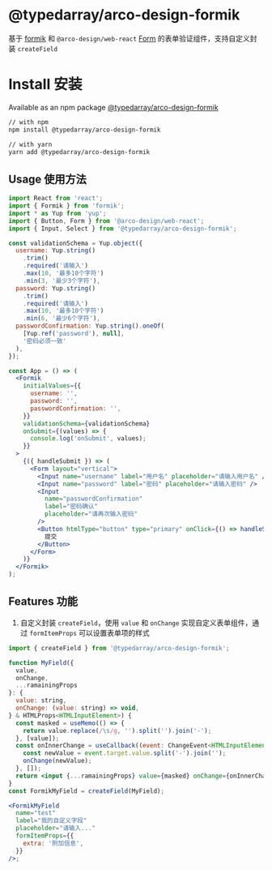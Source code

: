 # @typedarray/arco-design-formik

基于 [formik](https://github.com/jaredpalmer/formik) 和 `@arco-design/web-react` [Form](https://arco.design/react/components/form) 的表单验证组件，支持自定义封装 `createField`

# Install 安装

Available as an npm package [@typedarray/arco-design-formik](https://www.npmjs.com/package/@typedarray/arco-design-formik)

```sh
// with npm
npm install @typedarray/arco-design-formik

// with yarn
yarn add @typedarray/arco-design-formik
```

## Usage 使用方法

```jsx
import React from 'react';
import { Formik } from 'formik';
import * as Yup from 'yup';
import { Button, Form } from '@arco-design/web-react';
import { Input, Select } from '@typedarray/arco-design-formik';

const validationSchema = Yup.object({
  username: Yup.string()
    .trim()
    .required('请输入')
    .max(10, '最多10个字符')
    .min(3, '最少3个字符'),
  password: Yup.string()
    .trim()
    .required('请输入')
    .max(10, '最多10个字符')
    .min(6, '最少6个字符'),
  passwordConfirmation: Yup.string().oneOf(
    [Yup.ref('password'), null],
    '密码必须一致'
  ),
});

const App = () => (
  <Formik
    initialValues={{
      username: '',
      password: '',
      passwordConfirmation: '',
    }}
    validationSchema={validationSchema}
    onSubmit={(values) => {
      console.log('onSubmit', values);
    }}
  >
    {({ handleSubmit }) => (
      <Form layout="vertical">
        <Input name="username" label="用户名" placeholder="请输入用户名" />
        <Input name="password" label="密码" placeholder="请输入密码" />
        <Input
          name="passwordConfirmation"
          label="密码确认"
          placeholder="请再次输入密码"
        />
        <Button htmlType="button" type="primary" onClick={() => handleSubmit()}>
          提交
        </Button>
      </Form>
    )}
  </Formik>
);
```

## Features 功能

1. 自定义封装 `createField`，使用 `value` 和 `onChange` 实现自定义表单组件，通过 `formItemProps` 可以设置表单项的样式

```jsx
import { createField } from '@typedarray/arco-design-formik';

function MyField({
  value,
  onChange,
  ...ramainingProps
}: {
  value: string,
  onChange: (value: string) => void,
} & HTMLProps<HTMLInputElement>) {
  const masked = useMemo(() => {
    return value.replace(/\s/g, '').split('').join('-');
  }, [value]);
  const onInnerChange = useCallback((event: ChangeEvent<HTMLInputElement>) => {
    const newValue = event.target.value.split('-').join('');
    onChange(newValue);
  }, []);
  return <input {...ramainingProps} value={masked} onChange={onInnerChange} />;
}
const FormikMyField = createField(MyField);

<FormikMyField
  name="test"
  label="我的自定义字段"
  placeholder="请输入..."
  formItemProps={{
    extra: '附加信息',
  }}
/>;
```
